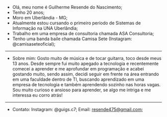 - Olá, meu nome é Guilherme Resende do Nascimento;
- Tenho 20 anos;
- Moro em Uberlândia - MG;
- Atualmente estou cursando o primeiro período de Sistemas de Informação na UNA Uberlândia;
- Trabalho em uma empresa de consultoria chamada ASA Consultoria;
- Tenho uma banda baile chamada Camisa Sete (Instagram: @camisaseteoficial);
--------------------------------------------------------------------------------------------------
- Sobre mim: Gosto muito de música e de tocar guitarra, toco desde meus 13 anos. Desde sempre fui muito apegado a tecnologia e recentemente
comecei a aprender e me aprofundar em programação e acabei gostando muito, sendo assim, decidi seguir em frente na área entrando em uma faculdade
dentro de TI, buscando aprendizado em uma empresa de tecnologia e também aprendendo sozinho nas horas vagas.
Sou muito curioso e ansioso para aprender, se algo me intriga e me interessa eu corro atrás!
--------------------------------------------------------------------------------------------------
- Contato:
Instagram: @guigs.c7;
Email: resende475@gmail.com;
